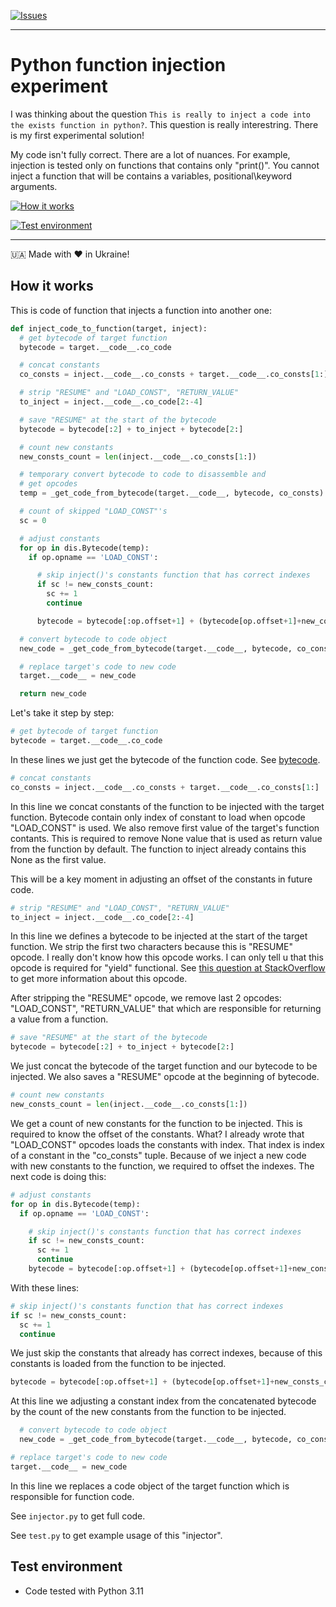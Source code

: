 
[![Issues](https://img.shields.io/github/issues/ftdot/py_func_inject?style=for-the-badge)](https://github.com/ftdot/py_func_inject/issues)

---

# Python function injection experiment

I was thinking about the question `This is really to inject a
code into the exists function in python?`. This question is
really interestring. There is my first experimental solution!

My code isn't fully correct. There are a lot of nuances. For
example, injection is tested only on functions that contains
only "print()". You cannot inject a function that will be
contains a variables, positional\keyword arguments.

[![How it works](https://img.shields.io/badge/%23-How_it_works-green?style=for-the-badge)](#how-it-works)

[![Test environment](https://img.shields.io/badge/%23-Test_environment-blue?style=for-the-badge)](#test-environment)

---

🇺🇦 Made with ❤️ in Ukraine!

## How it works

This is code of function that injects a function into
another one:
```python
def inject_code_to_function(target, inject):
  # get bytecode of target function
  bytecode = target.__code__.co_code

  # concat constants
  co_consts = inject.__code__.co_consts + target.__code__.co_consts[1:]

  # strip "RESUME" and "LOAD_CONST", "RETURN_VALUE"
  to_inject = inject.__code__.co_code[2:-4]

  # save "RESUME" at the start of the bytecode
  bytecode = bytecode[:2] + to_inject + bytecode[2:]

  # count new constants
  new_consts_count = len(inject.__code__.co_consts[1:])

  # temporary convert bytecode to code to disassemble and
  # get opcodes
  temp = _get_code_from_bytecode(target.__code__, bytecode, co_consts)

  # count of skipped "LOAD_CONST"'s
  sc = 0

  # adjust constants
  for op in dis.Bytecode(temp):
    if op.opname == 'LOAD_CONST':

      # skip inject()'s constants function that has correct indexes
      if sc != new_consts_count:
        sc += 1
        continue

      bytecode = bytecode[:op.offset+1] + (bytecode[op.offset+1]+new_consts_count).to_bytes() + bytecode[op.offset+2:]

  # convert bytecode to code object
  new_code = _get_code_from_bytecode(target.__code__, bytecode, co_consts)

  # replace target's code to new code
  target.__code__ = new_code

  return new_code

```

Let's take it step by step:

```python
# get bytecode of target function
bytecode = target.__code__.co_code
```

In these lines we just get the bytecode of the function code.
See [bytecode](https://docs.python.org/3/glossary.html#term-bytecode).

```python
# concat constants
co_consts = inject.__code__.co_consts + target.__code__.co_consts[1:]
```

In this line we concat constants of the function to be
injected with the target function. Bytecode contain only
index of constant to load when opcode "LOAD_CONST" is used.
We also remove first value of the target's function contants.
This is required to remove None value that is used as
return value from the function by default. The function
to inject already contains this None as the first value.

This will be a key moment in adjusting an offset of the
constants in future code.

```python
# strip "RESUME" and "LOAD_CONST", "RETURN_VALUE"
to_inject = inject.__code__.co_code[2:-4]
```

In this line we defines a bytecode to be injected at the
start of the target function. We strip the first two
characters because this is "RESUME" opcode. I really
don't know how this opcode works. I can only tell u
that this opcode is required for "yield" functional.
See [this question at StackOverflow](https://stackoverflow.com/questions/77503140/what-does-resume-opcode-actually-do)
to get more information about this opcode.

After stripping the "RESUME" opcode, we remove last 2
opcodes: "LOAD_CONST", "RETURN_VALUE" that which are
responsible for returning a value from a function.

```python
# save "RESUME" at the start of the bytecode
bytecode = bytecode[:2] + to_inject + bytecode[2:]
```

We just concat the bytecode of the target function and
our bytecode to be injected. We also saves a "RESUME"
opcode at the beginning of bytecode.

```python
# count new constants
new_consts_count = len(inject.__code__.co_consts[1:])
```

We get a count of new constants for the function to
be injected. This is required to know the offset of
the constants. What? I already wrote that "LOAD_CONST"
opcodes loads the constants with index. That index is
index of a constant in the "co_consts" tuple. Because
of we inject a new code with new constants to the
function, we required to offset the indexes. The next
code is doing this:

```python
# adjust constants
for op in dis.Bytecode(temp):
  if op.opname == 'LOAD_CONST':

    # skip inject()'s constants function that has correct indexes
    if sc != new_consts_count:
      sc += 1
      continue
    bytecode = bytecode[:op.offset+1] + (bytecode[op.offset+1]+new_consts_count).to_bytes() + bytecode[op.offset+2:]
```

With these lines:

```python
# skip inject()'s constants function that has correct indexes
if sc != new_consts_count:
  sc += 1
  continue
```

We just skip the constants that already has correct
indexes, because of this constants is loaded from
the function to be injected.

```python
bytecode = bytecode[:op.offset+1] + (bytecode[op.offset+1]+new_consts_count).to_bytes() + bytecode[op.offset+2:]
```

At this line we adjusting a constant index from the
concatenated bytecode by the count of the new constants
from the function to be injected.

```python
  # convert bytecode to code object
  new_code = _get_code_from_bytecode(target.__code__, bytecode, co_consts)
```

```python
# replace target's code to new code
target.__code__ = new_code
```

In this line we replaces a code object of the target
function which is responsible for function code.

See `injector.py` to get full code.

See `test.py` to get example usage of this "injector".

## Test environment

- Code tested with Python 3.11
